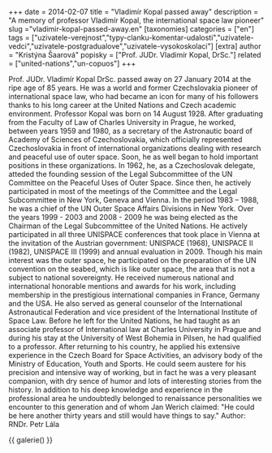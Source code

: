 +++
date = 2014-02-07
title = "Vladimír Kopal passed away"
description = "A memory of professor Vladimír Kopal, the international space law pioneer"
slug ="vladimir-kopal-passed-away.en"
[taxonomies]
categories = ["en"]
tags = ["uzivatele-verejnost","typy-clanku-komentar-udalosti","uzivatele-vedci","uzivatele-postgradualove","uzivatele-vysokoskolaci"]
[extra]
author = "Kristýna Šaarová"
popisky = ["Prof. JUDr. Vladimír Kopal, DrSc."]
related = ["united-nations","un-copuos"]
+++

Prof. JUDr. Vladimír Kopal DrSc. passed away on 27 January 2014 at the ripe age of 85 years. He was a world and former Czechslovakia pioneer of international space law, who had became an icon for many of his followers thanks to his long career at the United Nations and Czech academic environment. Professor Kopal was born on 14 August 1928. After graduating from the Faculty of Law of Charles University in Prague, he worked, between years 1959 and 1980, as a secretary of the Astronautic board of Academy of Sciences of Czechoslovakia, which officially represented Czechoslovakia in front of international organizations dealing with research and peaceful use of outer space. Soon, he as well began to hold important positions in these organizations. In 1962, he, as a Czechoslovak delegate, atteded the founding session of the Legal Subcommittee of the UN Committee on the Peaceful Uses of Outer Space. Since then, he actively participated in most of the meetings of the Committee and the Legal Subcommittee in New York, Geneva and Vienna. In the period 1983 – 1988, he was a chief of the UN Outer Space Affairs Divisions in New York. Over the years 1999 - 2003 and 2008 - 2009 he was being elected as the Chairman of the Legal Subcommittee of the United Nations. He actively participated in all three UNISPACE conferences that took place in Vienna at the invitation of the Austrian government: UNISPACE (1968), UNISPACE II (1982), UNISPACE III (1999) and annual evaluation in 2009. Though his main interest was the outer space, he participated on the preparation of the UN convention on the seabed, which is like outer space, the area that is not a subject to national sovereignty. He received numerous national and international honorable mentions and awards for his work, including membership in the prestigious international companies in France, Germany and the USA. He also served as general counselor of the International Astronautical Federation and vice president of the International Institute of Space Law. Before he left for the United Nations, he had taught as an associate professor of International law at Charles University in Prague and during his stay at the University of West Bohemia in Pilsen, he had qualified to a professor. After returning to his country, he applied his extensive experience in the Czech Board for Space Activities, an advisory body of the Ministry of Education, Youth and Sports. He could seem austere for his precision and intensive way of working, but in fact he was a very pleasant companion, with dry sence of humor and lots of interesting stories from the history. In addition to his deep knowledge and experience in the professional area he undoubtedly belonged to renaissance personalities we encounter to this generation and of whom Jan Werich claimed: "He could be here another thirty years and still would have things to say." Author: RNDr. Petr Lála

{{ galerie() }}
